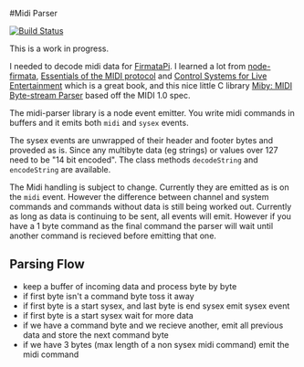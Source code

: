 #Midi Parser

[![Build Status](https://travis-ci.org/reconbot/midi-parser.png?branch=master)](https://travis-ci.org/reconbot/midi-parser)

This is a work in progress.

I needed to decode midi data for [FirmataPi](https://github.com/reconbot/firmata-pi). I learned a lot from [node-firmata](https://github.com/jgautier/firmata), [Essentials of the MIDI protocol](https://ccrma.stanford.edu/~craig/articles/linuxmidi/misc/essenmidi.html) and [Control Systems for Live Entertainment](http://www.amazon.com/Control-Systems-Live-Entertainment-Huntington/dp/0240809378) which is a great book, and this nice little C library [Miby: MIDI Byte-stream Parser](https://code.google.com/p/miby/) based off the MIDI 1.0 spec.

The midi-parser library is a node event emitter. You write midi commands in buffers and it emits both `midi` and `sysex` events.

The sysex events are unwrapped of their header and footer bytes and proveded as is. Since any multibyte data (eg strings) or values over 127 need to be "14 bit encoded". The class methods `decodeString` and `encodeString` are available.

The Midi handling is subject to change. Currently they are emitted as is on the `midi` event. However the difference between channel and system commands and commands without data is still being worked out. Currently as long as data is continuing to be sent, all events will emit. However if you have a 1 byte command as the final command the parser will wait until another command is recieved before emitting that one.

## Parsing Flow

 - keep a buffer of incoming data and process byte by byte
 - if first byte isn't a command byte toss it away
 - if first byte is a start sysex, and last byte is end sysex emit sysex event
 - if first byte is a start sysex wait for more data
 - if we have a command byte and we recieve another, emit all previous data and store the next command byte
 - if we have 3 bytes (max length of a non sysex midi command) emit the midi command
